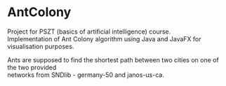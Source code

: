 # AntColony

Project for PSZT (basics of artificial intelligence) course. <br />
Implementation of Ant Colony algorithm using Java and JavaFX for visualisation purposes.

Ants are supposed to find the shortest path between two cities on one of the two provided <br />
networks from SNDlib - germany-50 and janos-us-ca.
